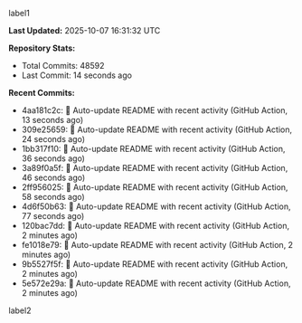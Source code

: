 
label1 
<!-- ACTIVITY_START -->
**Last Updated:** 2025-10-07 16:31:32 UTC

**Repository Stats:**
- Total Commits: 48592
- Last Commit: 14 seconds ago

**Recent Commits:**
- 4aa181c2c: 🤖 Auto-update README with recent activity (GitHub Action, 13 seconds ago)
- 309e25659: 🤖 Auto-update README with recent activity (GitHub Action, 24 seconds ago)
- 1bb317f10: 🤖 Auto-update README with recent activity (GitHub Action, 36 seconds ago)
- 3a89f0a5f: 🤖 Auto-update README with recent activity (GitHub Action, 46 seconds ago)
- 2ff956025: 🤖 Auto-update README with recent activity (GitHub Action, 58 seconds ago)
- 4d6f50b63: 🤖 Auto-update README with recent activity (GitHub Action, 77 seconds ago)
- 120bac7dd: 🤖 Auto-update README with recent activity (GitHub Action, 2 minutes ago)
- fe1018e79: 🤖 Auto-update README with recent activity (GitHub Action, 2 minutes ago)
- 9b5527f5f: 🤖 Auto-update README with recent activity (GitHub Action, 2 minutes ago)
- 5e572e29a: 🤖 Auto-update README with recent activity (GitHub Action, 2 minutes ago)
<!-- ACTIVITY_END -->

label2
